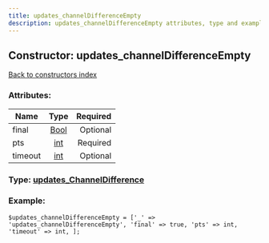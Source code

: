 ```yaml
---
title: updates_channelDifferenceEmpty
description: updates_channelDifferenceEmpty attributes, type and example
---
```

## Constructor: updates\_channelDifferenceEmpty  
[Back to constructors index](index.md)



### Attributes:

| Name     |    Type       | Required |
|----------|:-------------:|---------:|
|final|[Bool](../types/Bool.md) | Optional|
|pts|[int](../types/int.md) | Required|
|timeout|[int](../types/int.md) | Optional|



### Type: [updates\_ChannelDifference](../types/updates_ChannelDifference.md)


### Example:

```
$updates_channelDifferenceEmpty = ['_' => 'updates_channelDifferenceEmpty', 'final' => true, 'pts' => int, 'timeout' => int, ];
```